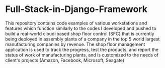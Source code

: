 # Full-Stack-in-Django-Framework

This repository contains code examples of various workstations and features which function similarly to the codes I developed and pushed to build a real-world cloud-based shop floor control (SFC) that is currently being deployed in assembly plants of a company in the top 5 world largest manufacturing companies by revenue. The shop floor management application is used to track the progress, test the products, and report the status of work of manufacturing plants, and is customized to the needs of client's projects (Amazon, Facebook, Microsoft, Seagate)
